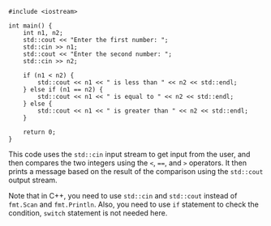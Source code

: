 ```
#include <iostream>

int main() {
    int n1, n2;
    std::cout << "Enter the first number: ";
    std::cin >> n1;
    std::cout << "Enter the second number: ";
    std::cin >> n2;

    if (n1 < n2) {
        std::cout << n1 << " is less than " << n2 << std::endl;
    } else if (n1 == n2) {
        std::cout << n1 << " is equal to " << n2 << std::endl;
    } else {
        std::cout << n1 << " is greater than " << n2 << std::endl;
    }

    return 0;
}
```
This code uses the `std::cin` input stream to get input from the user, and then compares the two integers using the `<`, `==`, and `>` operators. It then prints a message based on the result of the comparison using the `std::cout` output stream.

Note that in C++, you need to use `std::cin` and `std::cout` instead of `fmt.Scan` and `fmt.Println`. Also, you need to use `if` statement to check the condition, `switch` statement is not needed here.
